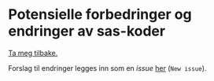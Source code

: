 # Potensielle forbedringer og endringer av sas-koder

[Ta meg tilbake.](./)

Forslag til endringer legges inn som en *issue* [her](https://github.com/SKDE-Analyse/sas_codes/issues) (`New issue`).
